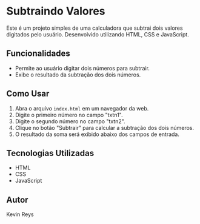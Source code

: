 # Subtraindo Valores
Este é um projeto simples de uma calculadora que subtrai dois valores digitados pelo usuário. Desenvolvido utilizando HTML, CSS e JavaScript.

## Funcionalidades
- Permite ao usuário digitar dois números para subtrair.
- Exibe o resultado da subtração dos dois números.

## Como Usar
1. Abra o arquivo `index.html` em um navegador da web.
2. Digite o primeiro número no campo "txtn1".
3. Digite o segundo número no campo "txtn2".
4. Clique no botão "Subtrair" para calcular a subtração dos dois números.
5. O resultado da soma será exibido abaixo dos campos de entrada.

## Tecnologias Utilizadas
- HTML
- CSS
- JavaScript

## Autor
Kevin Reys
